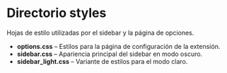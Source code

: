 # Directorio styles

Hojas de estilo utilizadas por el sidebar y la página de opciones.

- **options.css** – Estilos para la página de configuración de la extensión.
- **sidebar.css** – Apariencia principal del sidebar en modo oscuro.
- **sidebar_light.css** – Variante de estilos para el modo claro.
